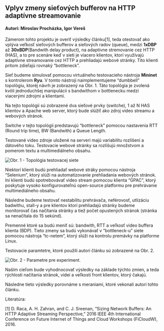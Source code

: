 ## Vplyv zmeny sieťových bufferov na HTTP adaptívne streamovanie

#### Autori: Miroslav Procházka, Igor Vereš

Zámerom tohto projektu je overiť výsledky článku[1], teda otestovať ako vplýva veľkosť sieťových bufferov a sieťových radov (queue), medzi **1xDBP** až **30xBDP**(Bandwith delay product), na adaptívne stremovanie cez HTTP (HAS), a to pre scenáre keď v sieti je viacero klientov, ktorí využívajú adaptívne streamovanie cez HTTP a prehliadajú webové stránky. Títo klienti pritom zdieľajú rovnaký “bottleneck”. 

Sieť budeme simulovať pomocou virtuálneho testovacieho nástroja **Mininet** s kontrolerom **Ryu**. V tomto nástroji naimplementujeme “dumbbell” topológiu, ktoréj návrh je zobrazený na Obr. 1. Táto topológia je zvolená kvôli jednoduchšej manipulácii s bandwithom v bottlenecku medzi viacerými zdrojmi a klientami.

Na tejto topológii sú zobrazené dva sieťové prvky (switche), 1 až N HAS klientov a Apache web server, ktorý bude slúžiť ako zdroj video streamu a webových stránok.

Switche v tejto topológii predstavujú “bottleneck” pomocou nastavenia RTT (Round trip time), BW (Bandwith) a Queue Length.

Testované video zdroje uložené na serveri majú variabilitu rozlíšení a dátového toku. Testovacie webové stránky sa rozlišujú množstvom a pomerom textu a multimediálneho obsahu.


![Obr. 1 - Topológia testovacej siete](/master/parameters.png?raw=true)

Niektorí klienti budú prehliadať webové stráky pomocou nástroja “Selenium”, ktorý slúži na automatizovanie prehliadania webových stránok. Iní klienti budú spotrebovávať video stream pomocou klienta “GPAC”, ktorý poskytuje vysoko konfigurovateľnú open-source platformu pre prehrávanie multimediálneho obsahu.

Následne budeme testovať nestabilitu prehrávača, neférovosť, utlizáciu badwithu, stall-y a pre klientov ktorí prehliadajú stránky budeme monitorovať čas načítania stránky a tiež počet opustených stránok (stránka sa nenačítala do 15 sekúnd).

Premenné ktoré sa budú meniť sú: bandwith, RTT a veľkosť video buffera klienta (BDP). Tieto zmeny sa budú vykonávať v “bottleneck-u” siete pomocou nástroja “tc-netem”, ktorý slúži na kontrolu premávky na platforme Linux.

Testovacie paramtetre, ktoré použili autori článku sú zobrazené na Obr. 2.


![Obr. 2 - Parametre pre experiment.](/master/topology.png?raw=true)

Naším cieľom bude vyhodnocovať výsledky na základe týchto zmien, a teda rýchlosti načítania stránok, videí a veľkosti front klientov, ktorý čakajú.

Následne tieto výsledky porovnáme s meraniami, ktoré vekonali autori tohto článku.

Literatúra:

[1] 	D. Raca, A. H. Zahran, and C. J. Sreenan, “Sizing Network Buffers: An HTTP Adaptive Streaming Perspective,” 2016 IEEE 4th International Conference on Future Internet of Things and Cloud Workshops (FiCloudW), 2016.

